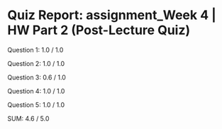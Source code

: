 # Quiz Report: assignment_Week 4 | HW Part 2 (Post-Lecture Quiz)

Question 1: 1.0 / 1.0

Question 2: 1.0 / 1.0

Question 3: 0.6 / 1.0

Question 4: 1.0 / 1.0

Question 5: 1.0 / 1.0

SUM: 4.6 / 5.0

